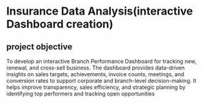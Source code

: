 # Insurance Data Analysis(interactive  Dashboard creation)
## project objective
To develop an interactive Branch Performance Dashboard for tracking new, renewal, and cross-sell business. The dashboard provides data-driven insights on sales targets, achievements, invoice counts, meetings, and conversion rates to support corporate and branch-level decision-making.
It helps improve transparency, sales efficiency, and strategic planning by identifying top performers and tracking open opportunities

